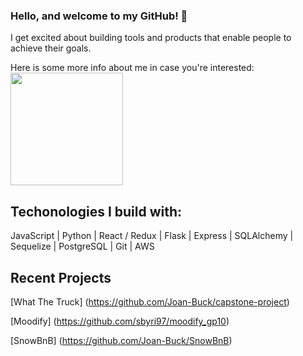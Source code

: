 ### Hello, and welcome to my GitHub! 👋
I get excited about building tools and products that enable people to achieve their goals. 

Here is some more info about me in case you're interested:
<img height="180em" src="https://github-readme-stats.vercel.app/api?username=Joan-Buck&show_icons=true&hide_border=true&&count_private=true&include_all_commits=true" />

## Techonologies I build with:
JavaScript | Python | React / Redux | Flask | Express | SQLAlchemy | Sequelize | PostgreSQL | Git | AWS

## Recent Projects
[What The Truck] (https://github.com/Joan-Buck/capstone-project)

[Moodify] (https://github.com/sbyri97/moodify_gp10)

[SnowBnB] (https://github.com/Joan-Buck/SnowBnB)

